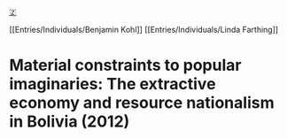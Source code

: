 [🇿](zotero://select/library/items/LNAHUT4G)

[[Entries/Individuals/Benjamin Kohl]] [[Entries/Individuals/Linda Farthing]] 
# Material constraints to popular imaginaries: The extractive economy and resource nationalism in Bolivia (2012)

